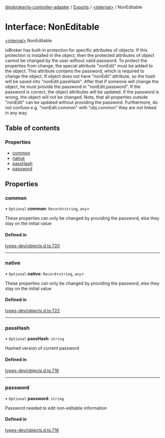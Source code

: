 [@iobroker/js-controller-adapter](../README.md) / [Exports](../modules.md) / [\<internal\>](../modules/internal_.md) / NonEditable

# Interface: NonEditable

[\<internal\>](../modules/internal_.md).NonEditable

ioBroker has built-in protection for specific attributes of objects. If this protection is installed in the object, then the protected attributes of object cannot be changed by the user without valid password.
To protect the properties from change, the special attribute "nonEdit" must be added to the object. This attribute contains the password, which is required to change the object.
If object does not have "nonEdit" attribute, so the hash will be saved into "nonEdit.passHash". After that if someone will change the object, he must provide the password in "nonEdit.password".
If the password is correct, the object attributes will be updated. If the password is wrong, the object will not be changed.
Note, that all properties outside "nonEdit" can be updated without providing the password. Furthermore, do not confuse e.g. "nonEdit.common" with "obj.common" they are not linked in any way.

## Table of contents

### Properties

- [common](internal_.NonEditable.md#common)
- [native](internal_.NonEditable.md#native)
- [passHash](internal_.NonEditable.md#passhash)
- [password](internal_.NonEditable.md#password)

## Properties

### common

• `Optional` **common**: `Record`\<`string`, `any`\>

These properties can only be changed by providing the password, else they stay on the initial value

#### Defined in

[types-dev/objects.d.ts:720](https://github.com/ioBroker/ioBroker.js-controller/blob/3fe17c22/packages/types-dev/objects.d.ts#L720)

___

### native

• `Optional` **native**: `Record`\<`string`, `any`\>

These properties can only be changed by providing the password, else they stay on the initial value

#### Defined in

[types-dev/objects.d.ts:722](https://github.com/ioBroker/ioBroker.js-controller/blob/3fe17c22/packages/types-dev/objects.d.ts#L722)

___

### passHash

• `Optional` **passHash**: `string`

Hashed version of current password

#### Defined in

[types-dev/objects.d.ts:718](https://github.com/ioBroker/ioBroker.js-controller/blob/3fe17c22/packages/types-dev/objects.d.ts#L718)

___

### password

• `Optional` **password**: `string`

Password needed to edit non-editable information

#### Defined in

[types-dev/objects.d.ts:716](https://github.com/ioBroker/ioBroker.js-controller/blob/3fe17c22/packages/types-dev/objects.d.ts#L716)
